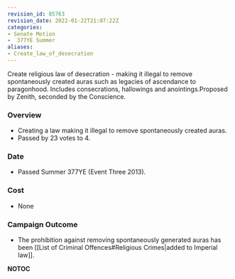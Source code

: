 ```yaml
---
revision_id: 85763
revision_date: 2022-01-22T21:07:22Z
categories:
- Senate Motion
-  377YE Summer
aliases:
- Create_law_of_desecration
---
```


Create religious law of desecration - making it illegal to remove spontaneously created auras such as legacies of ascendance to paragonhood. Includes consecrations, hallowings and anointings.Proposed by Zenith, seconded by the Conscience. 

### Overview
* Creating a law making it illegal to remove spontaneously created auras.
* Passed by 23 votes to 4.

### Date
* Passed Summer 377YE (Event Three 2013).

### Cost
* None

### Campaign Outcome
* The prohibition against removing spontaneously generated auras has been [[List of Criminal Offences#Religious Crimes|added to Imperial law]].



__NOTOC__